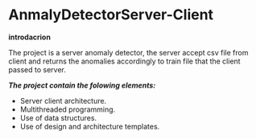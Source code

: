 # AnmalyDetectorServer-Client
__introdacrion__

The project is a server anomaly detector, the server accept csv file from client and returns the anomalies accordingly to train file that the client passed to server.

 ___The project contain the folowing elements:___
 
 - Server client architecture.
 - Multithreaded programming.
 - Use of data structures.
 - Use of design and architecture templates.
 
